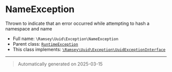 
# NameException

Thrown to indicate that an error occurred while attempting to hash a
namespace and name



* Full name: `\Ramsey\Uuid\Exception\NameException`
* Parent class: [`RuntimeException`](../../../RuntimeException.md)
* This class implements:
[`\Ramsey\Uuid\Exception\UuidExceptionInterface`](./UuidExceptionInterface.md)






***
> Automatically generated on 2025-03-15
